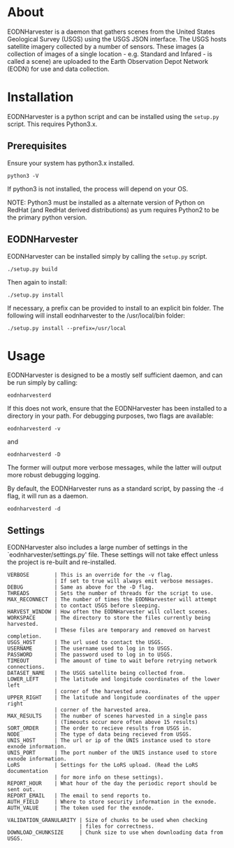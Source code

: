 
# About

EODNHarvester is a daemon that gathers scenes from the United States Geological Survey (USGS) using the USGS JSON interface.  The USGS hosts satellite imagery collected by a number of sensors.  These images (a collection of images of a single location - e.g. Standard and Infared - is called a scene) are uploaded to the Earth Observation Depot Network (EODN) for use and data collection.

# Installation

EODNHarvester is a python script and can be installed using the `setup.py` script.  This requires Python3.x.

## Prerequisites

Ensure your system has python3.x installed.

    python3 -V

If python3 is not installed, the process will depend on your OS.

NOTE: Python3 must be installed as a alternate version of Python on RedHat (and RedHat derived distributions) as yum requires Python2 to be the primary python version.

## EODNHarvester

EODNHarvester can be installed simply by calling the `setup.py` script.

    ./setup.py build

Then again to install:

    ./setup.py install

If necessary, a prefix can be provided to install to an explicit bin folder.  The following will install eodnharvester to the /usr/local/bin folder:

    ./setup.py install --prefix=/usr/local


# Usage

EODNHarvester is designed to be a mostly self sufficient daemon, and can be run simply by calling:

    eodnharvesterd

If this does not work, ensure that the EODNHarvester has been installed to a directory in your path.  For debugging purposes, two flags are available:

    eodnharvesterd -v

and

    eodnharvesterd -D

The former will output more verbose messages, while the latter will output more robust debugging logging.

By default, the EODNHarvester runs as a standard script, by passing the `-d` flag, it will run as a daemon.

    eodnharvesterd -d


## Settings

EODNHarvester also includes a large number of settings in the `eodnharvester/settings.py' file.  These settings will not take effect unless the project is re-built and re-installed.

    VERBOSE        | This is an override for the -v flag.
                   | If set to true will always emit verbose messages.
    DEBUG          | Same as above for the -D flag.
    THREADS        | Sets the number of threads for the script to use.
    MAX_RECONNECT  | The number of times the EODNHarvester will attempt
                   | to contact USGS before sleeping.
    HARVEST_WINDOW | How often the EODNHarvester will collect scenes.
    WORKSPACE      | The directory to store the files currently being harvested.
                   | These files are temporary and removed on harvest completion.
    USGS_HOST      | The url used to contact the USGS.
    USERNAME       | The username used to log in to USGS.
    PASSWORD       | The password used to log in to USGS.
    TIMEOUT        | The amount of time to wait before retrying network connections.
    DATASET_NAME   | The USGS satellite being collected from.
    LOWER_LEFT     | The latitude and longitude coordinates of the lower left
                   | corner of the harvested area.
    UPPER_RIGHT    | The latitude and longitude coordinates of the upper right
                   | corner of the harvested area.
    MAX_RESULTS    | The number of scenes harvested in a single pass
                   | (Timeouts occur more often above 15 results)
    SORT_ORDER     | The order to recieve results from USGS in.
    NODE           | The type of data being recieved from USGS.
    UNIS_HOST      | The url or ip of the UNIS instance used to store exnode information.
    UNIS_PORT      | The port number of the UNIS instance used to store exnode information.
    LoRS           | Settings for the LoRS upload. (Read the LoRS documentation
                   | for more info on these settings).
    REPORT_HOUR    | What hour of the day the periodic report should be sent out.
    REPORT_EMAIL   | The email to send reports to.
    AUTH_FIELD     | Where to store security information in the exnode.
    AUTH_VALUE     | The token used for the exnode.

    VALIDATION_GRANULARITY | Size of chunks to be used when checking
                           | files for correctness.
    DOWNLOAD_CHUNKSIZE     | Chunk size to use when downloading data from USGS.